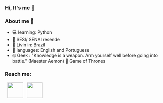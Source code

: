 ### Hi, It's me 👋


   ### About me 🌼

- :computer: learning: Python
- :pencil: SESI/ SENAI resende 
- :pushpin: Livin in: Brazil 
- 🧠 languages: English and Portuguese
- 🤓 Geek : "Knowledge is a weapon. Arm yourself well before going into battle."
          (Maester Aemon) 
      🐉 Game of Thrones


### Reach me: 


<p>

&nbsp; <a href="https://www.instagram.com/duateysabell/" target="_blank" rel="noopener noreferrer"><img src="https://img.icons8.com/plasticine/100/000000/instagram-new.png" width="50" /></a>  &nbsp; <a href="ysabelduartepinto@gmail.com" target="_blank" rel="noopener noreferrer"><img src="https://img.icons8.com/plasticine/100/000000/gmail.png"  width="50" /></a>
</p>
    
    

